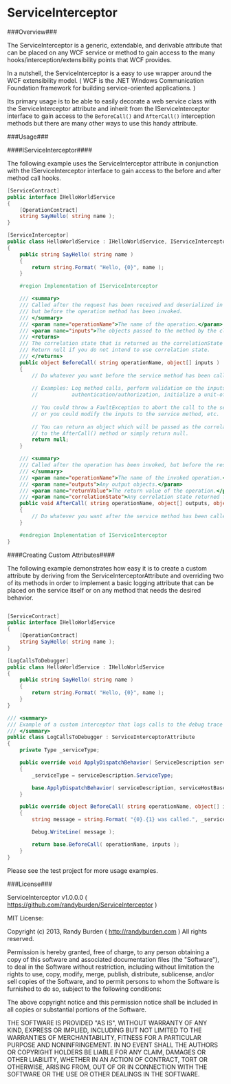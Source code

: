 ServiceInterceptor
==================

###Overview###

The ServiceInterceptor is a generic, extendable, and derivable attribute that 
can be placed on any WCF service or method to gain access to the many 
hooks/interception/extensibility points that WCF provides.

In a nutshell, the ServiceInterceptor is a easy to use wrapper around the WCF extensibility model. ( WCF is the .NET Windows Communication Foundation framework for building 
service-oriented applications. )

Its primary usage is to be able to easily decorate a web service class with
the ServiceInterceptor attribute and inherit from the IServiceInterceptor
interface to gain access to the `BeforeCall()` and `AfterCall()` interception
methods but there are many other ways to use this handy attribute.

###Usage###

####IServiceInterceptor####

The following example uses the ServiceInterceptor attribute in conjunction with
the IServiceInterceptor interface to gain access to the before and after method
call hooks.

```csharp
[ServiceContract]
public interface IHelloWorldService
{
	[OperationContract]
	string SayHello( string name );
}

[ServiceInterceptor]
public class HelloWorldService : IHelloWorldService, IServiceInterceptor
{
	public string SayHello( string name )
	{
		return string.Format( "Hello, {0}", name );
	}

	#region Implementation of IServiceInterceptor

	/// <summary>
	/// Called after the request has been received and deserialized in a WCF message object,
	/// but before the operation method has been invoked.
	/// </summary>
	/// <param name="operationName">The name of the operation.</param>
	/// <param name="inputs">The objects passed to the method by the client.</param>
	/// <returns>
	/// The correlation state that is returned as the correlationState parameter in AfterCall. 
	/// Return null if you do not intend to use correlation state.
	/// </returns>
	public object BeforeCall( string operationName, object[] inputs )
	{
		// Do whatever you want before the service method has been called.
		
		// Examples: Log method calls, perform validation on the inputs, perform basic
		//           authentication/authorization, initialize a unit-of-work, etc.
		
		// You could throw a FaultException to abort the call to the service method
		// or you could modify the inputs to the service method, etc.
		
		// You can return an object which will be passed as the correlationState parameter
		// to the AfterCall() method or simply return null.
		return null;
	}

	/// <summary>
	/// Called after the operation has been invoked, but before the response is to be serialized.
	/// </summary>
	/// <param name="operationName">The name of the invoked operation.</param>
	/// <param name="outputs">Any output objects.</param>
	/// <param name="returnValue">The return value of the operation.</param>
	/// <param name="correlationState">Any correlation state returned from the BeforeCall method, or null.</param>
	public void AfterCall( string operationName, object[] outputs, object returnValue, object correlationState )
	{
		// Do whatever you want after the service method has been called.
	}

	#endregion Implementation of IServiceInterceptor
}
```

####Creating Custom Attributes####

The following example demonstrates how easy it is to create a custom attribute
by deriving from the ServiceInterceptorAttribute and overriding two of its methods
in order to implement a basic logging attribute that can be placed on the service
itself or on any method that needs the desired behavior.

```csharp

[ServiceContract]
public interface IHelloWorldService
{
	[OperationContract]
	string SayHello( string name );
}

[LogCallsToDebugger]
public class HelloWorldService : IHelloWorldService
{
	public string SayHello( string name )
	{
		return string.Format( "Hello, {0}", name );
	}
}

/// <summary>
/// Example of a custom interceptor that logs calls to the debug trace listeners.
/// </summary>
public class LogCallsToDebugger : ServiceInterceptorAttribute
{
	private Type _serviceType;

	public override void ApplyDispatchBehavior( ServiceDescription serviceDescription, ServiceHostBase serviceHostBase )
	{
		_serviceType = serviceDescription.ServiceType;

		base.ApplyDispatchBehavior( serviceDescription, serviceHostBase );
	}

	public override object BeforeCall( string operationName, object[] inputs )
	{
		string message = string.Format( "{0}.{1} was called.", _serviceType.Name, operationName );

		Debug.WriteLine( message );

		return base.BeforeCall( operationName, inputs );
	}
}

```


Please see the test project for more usage examples.

###License###

ServiceInterceptor v1.0.0.0 ( https://github.com/randyburden/ServiceInterceptor )

MIT License:

Copyright (c) 2013, Randy Burden ( http://randyburden.com )
All rights reserved.

Permission is hereby granted, free of charge, to any person obtaining a copy of this software and 
associated documentation files (the "Software"), to deal in the Software without restriction, including 
without limitation the rights to use, copy, modify, merge, publish, distribute, sublicense, and/or sell 
copies of the Software, and to permit persons to whom the Software is furnished to do so, subject to the 
following conditions:

The above copyright notice and this permission notice shall be included in all copies or substantial 
portions of the Software.

THE SOFTWARE IS PROVIDED "AS IS", WITHOUT WARRANTY OF ANY KIND, EXPRESS OR IMPLIED, INCLUDING BUT NOT 
LIMITED TO THE WARRANTIES OF MERCHANTABILITY, FITNESS FOR A PARTICULAR PURPOSE AND NONINFRINGEMENT. IN 
NO EVENT SHALL THE AUTHORS OR COPYRIGHT HOLDERS BE LIABLE FOR ANY CLAIM, DAMAGES OR OTHER LIABILITY, 
WHETHER IN AN ACTION OF CONTRACT, TORT OR OTHERWISE, ARISING FROM, OUT OF OR IN CONNECTION WITH THE 
SOFTWARE OR THE USE OR OTHER DEALINGS IN THE SOFTWARE. 
